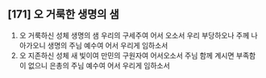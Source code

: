 ## [171] 오 거룩한 생명의 샘

1) 오 거룩하신 성체 생명의 샘 우리의 구세주여 어서 오소서 우리 부당하오나 주께 나아가오니 생명의 주님 예수여 어서 우리게 임하소서
2) 오 지존하신 성체 새 빛이여 만민의 구원자여 어서오소서 주님 함께 계시면 부족함이 없으니 은총의 주님 예수여 어서 우리게 임하소서
